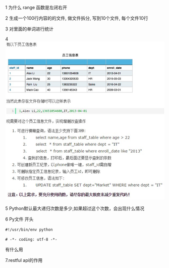 
1 为什么 range 函数是左闭右开

2 生成一个100行内容的的文件, 做文件拆分, 写到10个文件, 每个文件10行

3 对里面的单词进行统计

4 ![alt](hanshu.jpg)

5 Python默认最大递归次数是多少,如果超过这个次数，会出现什么情况

6 Py文件 开头

`#!/usr/bin/env python`

`# -*- coding: utf-8 -*-`

有什么用

7.restful api的作用